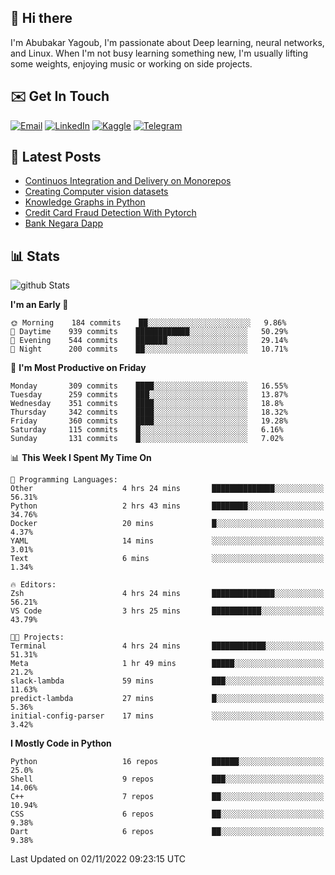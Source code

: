 ## 👋 Hi there

I'm Abubakar Yagoub, I'm passionate about Deep learning, neural networks, and
Linux. When I'm not busy learning something new, I'm usually lifting some
weights, enjoying music or working on side projects.

## ✉️ Get In Touch

[![Email](https://img.shields.io/badge/Email-f1f1f1?style=for-the-badge&logo=gmail&logoColor=0f111a)](mailto:git@blacksuan19.dev)
[![LinkedIn](https://img.shields.io/badge/LinkedIn-0077B5?style=for-the-badge&logo=linkedin&logoColor=white)](https://www.linkedin.com/in/blacksuan19/)
[![Kaggle](https://img.shields.io/badge/Kaggle-5acfff?style=for-the-badge&logo=kaggle&logoColor=white)](http://kaggle.com/abubakaryagob/)
[![Telegram](https://img.shields.io/badge/Telegram-2CA5E0?style=for-the-badge&logo=telegram&logoColor=white)](https://t.me/blacksuan19)

## 📩 Latest Posts

<!-- BLOG-POST-LIST:START -->
- [Continuos Integration and Delivery on Monorepos](https://www.blacksuan19.dev/blog/github-actions-monorepos/)
- [Creating Computer vision datasets](https://www.blacksuan19.dev/blog/creating-datasets/)
- [Knowledge Graphs in Python](https://www.blacksuan19.dev/projects/Knowledge_Graphs/)
- [Credit Card Fraud Detection With Pytorch](https://www.blacksuan19.dev/projects/credit-card-fraud-detection-with-pytorch/)
- [Bank Negara Dapp](https://www.blacksuan19.dev/projects/bank-negara/)
<!-- BLOG-POST-LIST:END -->

## 📊 Stats

![github Stats](https://github-readme-stats.vercel.app/api?username=blacksuan19&theme=github_dark&show_icons=true&count_private=true&custom_title=Github%20Stats&hide_border=true)

<!--START_SECTION:waka-->
**I'm an Early 🐤** 

```text
🌞 Morning    184 commits    ██░░░░░░░░░░░░░░░░░░░░░░░   9.86% 
🌆 Daytime    939 commits    ████████████░░░░░░░░░░░░░   50.29% 
🌃 Evening    544 commits    ███████░░░░░░░░░░░░░░░░░░   29.14% 
🌙 Night      200 commits    ██░░░░░░░░░░░░░░░░░░░░░░░   10.71%

```
📅 **I'm Most Productive on Friday** 

```text
Monday       309 commits    ████░░░░░░░░░░░░░░░░░░░░░   16.55% 
Tuesday      259 commits    ███░░░░░░░░░░░░░░░░░░░░░░   13.87% 
Wednesday    351 commits    ████░░░░░░░░░░░░░░░░░░░░░   18.8% 
Thursday     342 commits    ████░░░░░░░░░░░░░░░░░░░░░   18.32% 
Friday       360 commits    ████░░░░░░░░░░░░░░░░░░░░░   19.28% 
Saturday     115 commits    █░░░░░░░░░░░░░░░░░░░░░░░░   6.16% 
Sunday       131 commits    █░░░░░░░░░░░░░░░░░░░░░░░░   7.02%

```


📊 **This Week I Spent My Time On** 

```text
💬 Programming Languages: 
Other                    4 hrs 24 mins       ██████████████░░░░░░░░░░░   56.31% 
Python                   2 hrs 43 mins       ████████░░░░░░░░░░░░░░░░░   34.76% 
Docker                   20 mins             █░░░░░░░░░░░░░░░░░░░░░░░░   4.37% 
YAML                     14 mins             ░░░░░░░░░░░░░░░░░░░░░░░░░   3.01% 
Text                     6 mins              ░░░░░░░░░░░░░░░░░░░░░░░░░   1.34%

🔥 Editors: 
Zsh                      4 hrs 24 mins       ██████████████░░░░░░░░░░░   56.21% 
VS Code                  3 hrs 25 mins       ███████████░░░░░░░░░░░░░░   43.79%

🐱‍💻 Projects: 
Terminal                 4 hrs 24 mins       ████████████░░░░░░░░░░░░░   51.31% 
Meta                     1 hr 49 mins        █████░░░░░░░░░░░░░░░░░░░░   21.2% 
slack-lambda             59 mins             ███░░░░░░░░░░░░░░░░░░░░░░   11.63% 
predict-lambda           27 mins             █░░░░░░░░░░░░░░░░░░░░░░░░   5.36% 
initial-config-parser    17 mins             ░░░░░░░░░░░░░░░░░░░░░░░░░   3.42%

```

**I Mostly Code in Python** 

```text
Python                   16 repos            ██████░░░░░░░░░░░░░░░░░░░   25.0% 
Shell                    9 repos             ███░░░░░░░░░░░░░░░░░░░░░░   14.06% 
C++                      7 repos             ██░░░░░░░░░░░░░░░░░░░░░░░   10.94% 
CSS                      6 repos             ██░░░░░░░░░░░░░░░░░░░░░░░   9.38% 
Dart                     6 repos             ██░░░░░░░░░░░░░░░░░░░░░░░   9.38%

```



 Last Updated on 02/11/2022 09:23:15 UTC
<!--END_SECTION:waka-->
